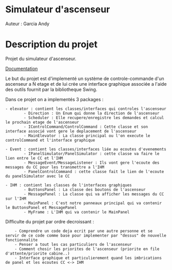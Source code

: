 # Simulateur d'ascenseur
Auteur : Garcia Andy
# Description du projet 

Projet du simulateur d'ascenseur.

[Documentation](https://jean-luc-massat.pedaweb.univ-amu.fr/ens/gl/elevator.html)

Le but du projet est d'implementé un système de controle-commande d'un ascenseur a N etage et de lui crée une interface graphique associée a l'aide des outils fournit par la bibliotheque Swing.

Dans ce projet on a implementés 3 packages :

    - elevator : contient les classes/interfaces qui controles l'ascenseur
            - Direction : Un Enum qui donne la direction de l'ascenseur
            - Scheduler : Elle recupere/enregistre les demandes et calcul le prochain etage de l'ascenseur
            - IControlCommand/ControlCommand : Cette classe et son interface associé vont gere le deplacement de l'ascenseur
            - MainElevator : La classe principal ou l'on execute le controlCommand et l'interface graphique

    - Event : contient les classes/interfaces liée au ecoutes d'evenements
            - IPanelSimulator/PanelSimulator : cette classe va faire le lien entre le CC et l'IHM
            - MessageEvent/MessageListener : Ils vont gere l'ecoute des messages du CC pour les transmettre a l'IHM
            - PanelControlCommand : cette classe fait le lien de l'ecoute du panelSimulator avec le CC

    - IHM : contient les classes de l'interfaces graphiques
            - ButtonsPanel : La classe des boutons de l'ascenseur
            - MessagePanel : La classe qui va afficher les messages du CC sur l'IHM
            - MainPanel : C'est notre panneaux principal qui va contenir le ButtonsPanel et MessagePanel 
            - MyFrame : L'IHM qui va contenir le MainPanel 

Difficulte du projet par ordre decroissant : 

        - Comprendre un code deja ecrit par une autre personne et se servir de ce code comme base pour implementer par "dessus" de nouvelle fonctionnalite
        - Penser a tout les cas particuliers de l'ascenseur
        - Comment chosir les priorites de l'ascenseur (priorite en file d'attente/priorite cabine..)
        - Interface graphique et particulierement quand les imbrications de panel et les ecoutes CC <-> IHM


